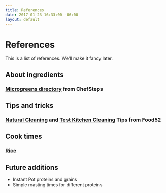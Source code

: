 ```yaml
---
title: References
date: 2017-01-23 16:33:00 -06:00
layout: default
---
```


# References
This is a list of references. We'll make it fancy later.

## About ingredients

### [Microgreens directory](https://www.chefsteps.com/activities/microgreens-directory) from ChefSteps

## Tips and tricks

### [Natural Cleaning](https://food52.com/blog/16360-17-all-natural-spring-cleaning-tricks-for-the-kitchen) and [Test Kitchen Cleaning](https://food52.com/blog/14109-why-you-should-run-your-kitchen-like-a-test-kitchen) Tips from Food52

## Cook times

### [Rice](http://127.0.0.1:4000/recipe/2017/01/16/perfect-rice.html)

## Future additions

* Instant Pot proteins and grains
* Simple roasting times for different proteins
